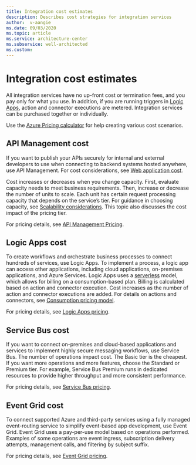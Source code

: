 ```yaml
---
title: Integration cost estimates
description: Describes cost strategies for integration services
author:  v-aangie
ms.date: 09/03/2020
ms.topic: article
ms.service: architecture-center
ms.subservice: well-architected
ms.custom: 
---
```


# Integration cost estimates

All integration services have no up-front cost or termination fees, and you pay only for what you use. In addition, if you are running triggers in [Logic Apps](#logic-apps-cost), action and connector executions are metered. Integration services can be purchased together or individually.

Use the [Azure Pricing calculator](https://azure.microsoft.com/pricing/calculator/) for help creating various cost scenarios.

## API Management cost

If you want to publish your APIs securely for internal and external developers to use when connecting to backend systems hosted anywhere, use API Management. For cost considerations, see [Web application cost](https://docs.microsoft.com/azure/architecture/framework/cost/provision-webapps#api-management-cost).

Cost increases or decreases when you change capacity. First, evaluate capacity needs to meet business requirements. Then, increase or decrease the number of units to scale. Each unit has certain request processing capacity that depends on the service’s tier. For guidance in choosing capacity, see [Scalability considerations](https://docs.microsoft.com/azure/architecture/reference-architectures/enterprise-integration/basic-enterprise-integration#scalability-considerations). This topic also discusses the cost impact of the pricing tier.

For pricing details, see [API Management Pricing](https://azure.microsoft.com/pricing/details/api-management/).

## Logic Apps cost

To create workflows and orchestrate business processes to connect hundreds of services, use Logic Apps. To implement a process, a logic app can access other applications, including cloud applications, on-premises applications, and Azure Services. Logic Apps uses a [serverless](https://docs.microsoft.com/azure/logic-apps/logic-apps-serverless-overview) model, which allows for billing on a consumption-based plan. Billing is calculated based on action and connector execution. Cost increases as the number of action and connector executions are added. For details on actions and connectors, see [Consumption pricing model](https://docs.microsoft.com/azure/logic-apps/logic-apps-pricing#consumption-pricing-model).

For pricing details, see [Logic Apps pricing](https://azure.microsoft.com/pricing/details/logic-apps/).

## Service Bus cost

If you want to connect on-premises and cloud-based applications and services to implement highly secure messaging workflows, use Service Bus. The number of operations impact cost. The Basic tier is the cheapest. If you want more operations and more features, choose the Standard or Premium tier. For example, Service Bus Premium runs in dedicated resources to provide higher throughput and more consistent performance.

For pricing details, see [Service Bus pricing](https://azure.microsoft.com/pricing/details/service-bus/).

## Event Grid cost

To connect supported Azure and third-party services using a fully managed event-routing service to simplify event-based app development, use Event Grid. Event Grid uses a pay-per-use model based on operations performed. Examples of some operations are event ingress, subscription delivery attempts, management calls, and filtering by subject suffix.

For pricing details, see [Event Grid pricing](https://azure.microsoft.com/pricing/details/event-grid/).